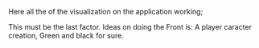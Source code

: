 Here all the of the visualization on the application working;

This must be the last factor.
Ideas on doing the Front is:
A player caracter creation, Green and black for sure.
